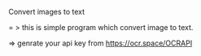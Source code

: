 Convert images to text

= > this is simple program which convert image to text.

=> genrate your api key from https://ocr.space/OCRAPI

     
